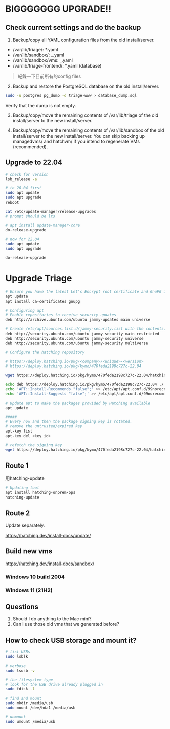 # BIGGGGGGG UPGRADE!!

## Check current settings and do the backup

1. Backup/copy all YAML configuration files from the old install/server.

- /var/lib/triage/: \*.yaml
- /var/lib/sandbox/: \_.yaml
- /var/lib/sandbox/vms: \_.yaml
- /var/lib/triage-frontend/: \*.yaml (database)

> 紀錄一下目前所有的config files

2. Backup and restore the PostgreSQL database on the old install/server.

```bash
sudo -u postgres pg_dump -d triage-www > database_dump.sql
```

Verify that the dump is not empty.

3. Backup/copy/move the remaining contents of /var/lib/triage of the old install/server to the new install/server.

4. Backup/copy/move the remaining contents of /var/lib/sandbox of the old install/server to the new install/server. You can skip backing up managedvms/ and hatchvm/ if you intend to regenerate VMs (recommended).

## Upgrade to 22.04

```bash
# check for version
lsb_release -a

# to 20.04 first
sudo apt update
sudo apt upgrade
reboot

cat /etc/update-manager/release-upgrades
# prompt should be lts

# apt install update-manager-core
do-release-upgrade

# now for 22.04
sudo apt update
sudo apt upgrade

do-release-upgrade
```

# Upgrade Triage

```bash
# Ensure you have the latest Let's Encrypt root certificate and GnuPG installed
apt update
apt install ca-certificates gnupg

# Configuring apt
# Enable repositories to receive security updates
deb http://archive.ubuntu.com/ubuntu jammy-updates main universe

# Create /etc/apt/sources.list.d/jammy-security.list with the contents:
deb http://security.ubuntu.com/ubuntu jammy-security main restricted
deb http://security.ubuntu.com/ubuntu jammy-security universe
deb http://security.ubuntu.com/ubuntu jammy-security multiverse

# Configure the hatching repository

# https://deploy.hatching.io/pkg/<company>/<unique>-<version>
# https://deploy.hatching.io/pkg/kymo/470feda2198c727c-22.04

wget https://deploy.hatching.io/pkg/kymo/470feda2198c727c-22.04/hatching.gpg -O /etc/apt/trusted.gpg.d/hatching.gpg

echo deb https://deploy.hatching.io/pkg/kymo/470feda2198c727c-22.04 ./ > /etc/apt/sources.list.d/hatching.list
echo 'APT::Install-Recommends "false";' >> /etc/apt/apt.conf.d/99norecommend
echo 'APT::Install-Suggests "false";' >> /etc/apt/apt.conf.d/99norecommend

# Update apt to make the packages provided by Hatching available
apt update

#####
# Every now and then the package signing key is rotated.
# remove the untrusted/expired key
apt-key list
apt-key del <key id>

# refetch the signing key
wget https://deploy.hatching.io/pkg/kymo/470feda2198c727c-22.04/hatching.gpg -O /etc/apt/trusted.gpg.d/hatching.gpg
```

## Route 1

用hatching-update

```bash
# Updating tool
apt install hatching-onprem-ops
hatching-update
```

## Route 2

Update separately.

https://hatching.dev/install-docs/update/

## Build new vms

https://hatching.dev/install-docs/sandbox/

### Windows 10 build 2004

### Windows 11 (21H2)

## Questions

1. Should I do anything to the Mac mini?
2. Can I use those old vms that we generated before?

## How to check USB storage and mount it?

```bash
# list USBs
sudo lsblk

# verbose
sudo lsusb -v

# the filesystem type
# look for the USB drive already plugged in
sudo fdisk -l

# find and mount
sudo mkdir /media/usb
sudo mount /dev/hda1 /media/usb

# unmount
sudo umount /media/usb
```
